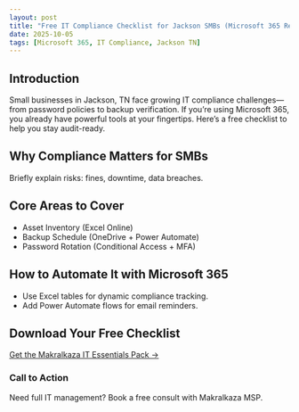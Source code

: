 ```yaml
---
layout: post
title: "Free IT Compliance Checklist for Jackson SMBs (Microsoft 365 Ready)"
date: 2025-10-05
tags: [Microsoft 365, IT Compliance, Jackson TN]
---
```


## Introduction
Small businesses in Jackson, TN face growing IT compliance challenges—from password policies to backup verification. If you’re using Microsoft 365, you already have powerful tools at your fingertips. Here’s a free checklist to help you stay audit-ready.

## Why Compliance Matters for SMBs
Briefly explain risks: fines, downtime, data breaches.

## Core Areas to Cover
- Asset Inventory (Excel Online)
- Backup Schedule (OneDrive + Power Automate)
- Password Rotation (Conditional Access + MFA)

## How to Automate It with Microsoft 365
- Use Excel tables for dynamic compliance tracking.
- Add Power Automate flows for email reminders.

## Download Your Free Checklist
[Get the Makralkaza IT Essentials Pack →](https://git.makralkaza.com/packages/Makralkaza_IT_Compliance_Pack.xlsx)

### Call to Action
Need full IT management? Book a free consult with Makralkaza MSP.
